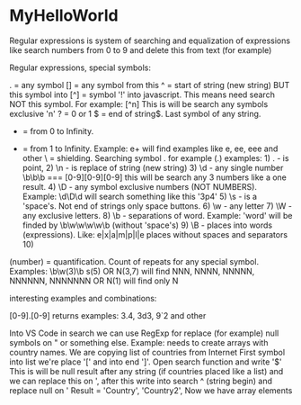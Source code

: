 # MyHelloWorld

Regular expressions is system of searching and equalization of expressions like search numbers from 0 to 9
and delete this from text (for example)

Regular expressions, special symbols:

.   = any symbol
[]  = any symbol from this
^   = start of string (new string) 
    BUT this symbol into [^] = symbol '!' into javascript.
    This means need search NOT this symbol. For example: [^n] This is will be search any symbols exclusive 'n'
?   = 0 or 1
$   = end of string$. Last symbol of any string.
*   = from 0 to Infinity.
+   = from 1 to Infinity. Example:  e+ will find examples like e, ee, eee and other
\   = shielding. Searching symbol . for example (\.)
    examples: 
        1) \. - is point, 
        2) \n - is replace of string (new string)
        3) \d - any single number \b\b\b === [0-9][0-9][0-9] this will be search any 3 numbers like a one result.
        4) \D - any symbol exclusive numbers (NOT NUMBERS). Example: \d\D\d will search something like this '3p4'
        5) \s - is a 'space's. Not end of strings only space buttons.
        6) \w - any letter
        7) \W - any exclusive letters.
        8) \b - separations of word. Example: 'word' will be finded by \b\w\w\w\w\b (without 'space's)
        9) \B - places into words (expressions). Like: e|x|a|m|p|l|e places without spaces and separators
        10) 

(number) = quantification. Count of repeats for any special symbol.
    Examples: \b\w(3)\b s(5)    OR      N(3,7) will find NNN, NNNN, NNNNN, NNNNNN, NNNNNNN  OR  N(1) will find only N




interesting examples and combinations:

[0-9].[0-9] returns examples: 3.4, 3d3, 9`2 and other

Into VS Code in search we can use RegExp for replace (for example) null symbols on " or something else.
Example: needs to create arrays with country names. We are copying list of countries from Internet
First symbol into list we're place '[' and into end ']'. Open search function and write '$'
This is will be null result after any string (if countries placed like a list) and we can replace this on ',
after this write into search ^ (string begin) and replace null on '
Result  =   'Country',
            'Country2',
Now we have array elements